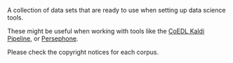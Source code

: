 A collection of data sets that are ready to use when setting up data science tools.

These might be useful when working with tools like the [CoEDL Kaldi Pipeline](https://github.com/CoEDL/kaldi-helpers), or [Persephone](https://github.com/oadams/persephone).

Please check the copyright notices for each corpus.